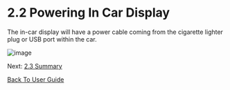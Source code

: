 # 2.2 Powering In Car Display

The in-car display will have a power cable coming from the cigarette lighter plug or USB port within the car.

![image](https://user-images.githubusercontent.com/25163996/215865008-cee04a0a-6fef-4ba8-a757-1b876d99739b.PNG)

Next: [2.3 Summary](https://github.com/rlogsdon7/Metaverse-Maintenance/blob/main/UserDocs/Vehicle%20Installation%20-%20Summary.md)

[Back To User Guide](https://github.com/rlogsdon7/Metaverse-Maintenance/blob/main/UserDocs.md)
